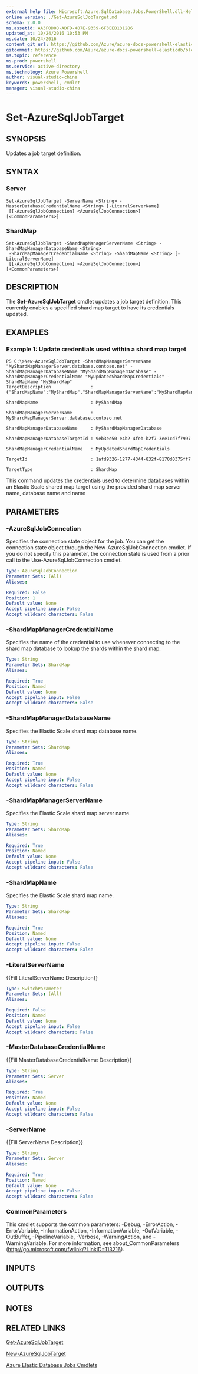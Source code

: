 ```yaml
---
external help file: Microsoft.Azure.SqlDatabase.Jobs.PowerShell.dll-Help.xml
online version: ./Get-AzureSqlJobTarget.md
schema: 2.0.0
ms.assetid: AA3F0D08-ADFD-407E-9359-6F3EEB131286
updated_at: 10/24/2016 10:53 PM
ms.date: 10/24/2016
content_git_url: https://github.com/Azure/azure-docs-powershell-elasticdb/blob/master/ElasticDB/ElasticDatabaseJobs/v0.8.33/Set-AzureSqlJobTarget.md
gitcommit: https://github.com/Azure/azure-docs-powershell-elasticdb/blob/21fb425e1aa4eed4def521cf4515fe66d60846c7/ElasticDB/ElasticDatabaseJobs/v0.8.33/Set-AzureSqlJobTarget.md
ms.topic: reference
ms.prod: powershell
ms.service: active-directory
ms.technology: Azure Powershell
author: visual-studio-china
keywords: powershell, cmdlet
manager: visual-studio-china
---
```


# Set-AzureSqlJobTarget

## SYNOPSIS
Updates a job target definition.

## SYNTAX

### Server
```
Set-AzureSqlJobTarget -ServerName <String> -MasterDatabaseCredentialName <String> [-LiteralServerName]
 [[-AzureSqlJobConnection] <AzureSqlJobConnection>] [<CommonParameters>]
```

### ShardMap
```
Set-AzureSqlJobTarget -ShardMapManagerServerName <String> -ShardMapManagerDatabaseName <String>
 -ShardMapManagerCredentialName <String> -ShardMapName <String> [-LiteralServerName]
 [[-AzureSqlJobConnection] <AzureSqlJobConnection>] [<CommonParameters>]
```

## DESCRIPTION
The **Set-AzureSqlJobTarget** cmdlet updates a job target definition. 
This currently enables a specified shard map target to have its credentials updated.

## EXAMPLES

### Example 1: Update credentials used within a shard map target
```
PS C:\>New-AzureSqlJobTarget -ShardMapManagerServerName "MyShardMapManagerServer.database.contoso.net" -ShardMapManagerDatabaseName "MyShardMapManagerDatabase" -ShardMapManagerCredentialName "MyUpdatedShardMapCredentials" -ShardMapName "MyShardMap"
TargetDescription               : {"ShardMapName":"MyShardMap","ShardMapManagerServerName":"MyShardMapManagerServer.database.contoso.net","ShardMapManagerDatabaseName":"MyShardMapManagerDatabase"}

ShardMapName                    : MyShardMap

ShardMapManagerServerName       : MyShardMapManagerServer.database.contoso.net

ShardMapManagerDatabaseName     : MyShardMapManagerDatabase

ShardMapManagerDatabaseTargetId : 9eb3ee50-e4b2-4feb-b2f7-3ee1cd7f7997

ShardMapManagerCredentialName   : MyUpdatedShardMapCredentials

TargetId                        : 1afd9326-1277-4344-832f-8170d0375ff7

TargetType                      : ShardMap
```

This command updates the credentials used to determine databases within an Elastic Scale shared map target using the provided shard map server name, database name and name

## PARAMETERS

### -AzureSqlJobConnection
Specifies the connection state object for the job.
You can get the connection state object through the New-AzureSqlJobConnection cmdlet. 
If you do not specify this parameter, the connection state is used from a prior call to the Use-AzureSqlJobConnection cmdlet.

```yaml
Type: AzureSqlJobConnection
Parameter Sets: (All)
Aliases: 

Required: False
Position: 1
Default value: None
Accept pipeline input: False
Accept wildcard characters: False
```

### -ShardMapManagerCredentialName
Specifies the name of the credential to use whenever connecting to the shard map database to lookup the shards within the shard map.

```yaml
Type: String
Parameter Sets: ShardMap
Aliases: 

Required: True
Position: Named
Default value: None
Accept pipeline input: False
Accept wildcard characters: False
```

### -ShardMapManagerDatabaseName
Specifies the Elastic Scale shard map database name.

```yaml
Type: String
Parameter Sets: ShardMap
Aliases: 

Required: True
Position: Named
Default value: None
Accept pipeline input: False
Accept wildcard characters: False
```

### -ShardMapManagerServerName
Specifies the Elastic Scale shard map server name.

```yaml
Type: String
Parameter Sets: ShardMap
Aliases: 

Required: True
Position: Named
Default value: None
Accept pipeline input: False
Accept wildcard characters: False
```

### -ShardMapName
Specifies the Elastic Scale shard map name.

```yaml
Type: String
Parameter Sets: ShardMap
Aliases: 

Required: True
Position: Named
Default value: None
Accept pipeline input: False
Accept wildcard characters: False
```

### -LiteralServerName
{{Fill LiteralServerName Description}}

```yaml
Type: SwitchParameter
Parameter Sets: (All)
Aliases: 

Required: False
Position: Named
Default value: None
Accept pipeline input: False
Accept wildcard characters: False
```

### -MasterDatabaseCredentialName
{{Fill MasterDatabaseCredentialName Description}}

```yaml
Type: String
Parameter Sets: Server
Aliases: 

Required: True
Position: Named
Default value: None
Accept pipeline input: False
Accept wildcard characters: False
```

### -ServerName
{{Fill ServerName Description}}

```yaml
Type: String
Parameter Sets: Server
Aliases: 

Required: True
Position: Named
Default value: None
Accept pipeline input: False
Accept wildcard characters: False
```

### CommonParameters
This cmdlet supports the common parameters: -Debug, -ErrorAction, -ErrorVariable, -InformationAction, -InformationVariable, -OutVariable, -OutBuffer, -PipelineVariable, -Verbose, -WarningAction, and -WarningVariable. For more information, see about_CommonParameters (http://go.microsoft.com/fwlink/?LinkID=113216).

## INPUTS

## OUTPUTS

## NOTES

## RELATED LINKS

[Get-AzureSqlJobTarget](./Get-AzureSqlJobTarget.md)

[New-AzureSqlJobTarget](./New-AzureSqlJobTarget.md)

[Azure Elastic Database Jobs Cmdlets](./ElasticDatabaseJobs.md)


